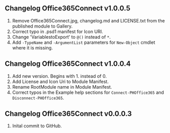 ## Changelog Office365Connect v1.0.0.5
1. Remove Office365Connect.jpg, changelog.md and LICENSE.txt from the published module to Gallery.
2. Correct typo in .psd1 manifest for Icon URI.
3. Change 'VariablestoExport' to `@()` instead of `*`. 
4. Add `-TypeName` and `-ArgumentList` parameters for `New-Object` cmdlet where it is missing. 

## Changelog Office365Connect v1.0.0.4
1. Add new version. Begins with 1. instead of 0.
2. Add License and Icon Uri to Module Manifest.
3. Rename RootModule name in Module Manifest.
4. Correct typos in the Example help sections for `Connect-PHOffice365` and `Disconnect-PHOffice365`.


## Changelog Office365Connect v0.0.0.3

1. Inital commit to GitHub.
